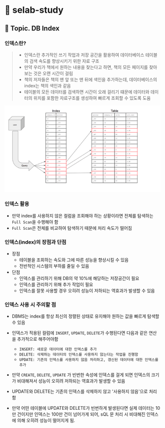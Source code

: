 # :book: selab-study
## :pushpin: Topic. DB Index


### 인덱스란?

> -  인덱스란 추가적인 쓰기 작업과 저장 공간을 활용하여 데이터베이스 테이블의 검색 속도를 향상시키기 위한 자료 구조
> - 만약 우리가 책에서 원하는 내용을 찾는다고 하면, 책의 모든 페이지를 찾아보는 것은 오랜 시간이 걸림
> - 책의 저자들은 책의 맨 앞 또는 맨 뒤에 색인을 추가하는데, 데이터베이스의 index는 책의 색인과 같음
> - 테이블의 모든 데이터를 검색하면 시간이 오래 걸리기 떄문에 데이터와 데이터의 위치를 포함한 자료구조를 생성하여 빠르게 조회할 수 있도록 도움


![](../images/인덱스.PNG)

### 인덱스 활용
- 만약 index를 사용하지 않은 컬럼을 조회해야 하는 상황이라면 전체를 탐색하는 `Full Scan`을 수행해야 함
- `Full Scan`은 전체를 비교하여 탐색하기 때문에 처리 속도가 떨어짐


### 인덱스(index)의 장점과 단점

- 장점
    - 테이블을 조회하는 속도와 그에 따른 성능을 향상시킬 수 있음
    - 전반적인 시스템의 부하를 줄일 수 있음
- 단점
    - 인덱스를 관리하기 위해 DB의 약 10%에 해당하는 저장공간이 필요
    - 인덱스를 관리하기 위해 추가 작업이 필요
    - 인덱스를 잘못 사용할 경우 오히려 성능이 저하되는 역효과가 발생할 수 있음
    

### 인덱스 사용 시 주의할 점

- DBMS는 index를 항상 최신의 정렬된 상태로 유지해야 원하는 값을 빠르게 탐색할 수 있음

- 인덱스가 적용된 컬럼에 `INSERT`, `UPDATE`, `DELETE`가 수행된다면 다음과 같은 연산을 추가적으로 해주어야함
    - `INSERT: 새로운 데이터에 대한 인덱스를 추가`
    - `DELETE: 삭제하는 데이터의 인덱스를 사용하지 않는다는 작업을 진행함`
    - `UPDATE: 기존의 인덱스를 사용하지 않음 처리하고, 갱신된 데이터에 대한 인덱스를 추가`
    
- 만약 `CREATE`, `DELETE`, `UPDATE` 가 빈번한 속성에 인덱스를 걸게 되면 인덱스의 크기가 비대해져서 성능이 오히려 저하되는 역효과가 발생할 수 있음
- UPDATE와 DELETE는 기존의 인덱스를 삭제하지 않고 '사용하지 않음'으로 처리함
- 만약 어떤 테이블에 UPDATE와 DELETE가 빈번하게 발생된다면 실제 데이터는 10만 건이지만 인덱스는 100만 건이 넘어가게 되어, sQL 문 처리 시 
비대해진 인덱스에 의해 오히려 성능이 떨어지게 됨. 